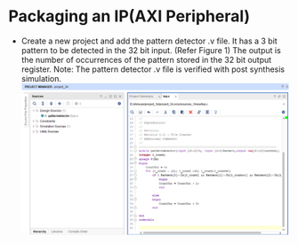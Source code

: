 # Packaging an IP(AXI Peripheral)

* Create a new project and add the pattern detector .v file. It has a 3 bit pattern to be detected in the 32 bit input. (Refer Figure 1) The output is the number of occurrences of the pattern stored in the 32 bit output register. Note: The pattern detector .v file is verified with post synthesis simulation.
![](https://github.com/ashuthosh-mr/RISC-V-On-FPGA-Labs/blob/main/Labs/screenshots/Screenshot%202022-03-30%20161647.png)
